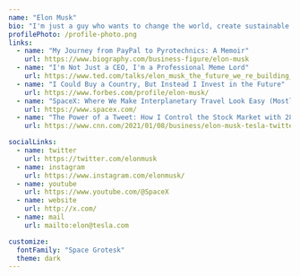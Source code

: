 ```yaml
---
name: "Elon Musk"
bio: "I'm just a guy who wants to change the world, create sustainable energy, colonize Mars, and maybe make a few memes along the way. Oh, and did I mention flamethrowers? Gotta have some fun, right?"
profilePhoto: /profile-photo.png
links:
  - name: "My Journey from PayPal to Pyrotechnics: A Memoir"
    url: https://www.biography.com/business-figure/elon-musk
  - name: "I'm Not Just a CEO, I'm a Professional Meme Lord"
    url: https://www.ted.com/talks/elon_musk_the_future_we_re_building_and_boring
  - name: "I Could Buy a Country, But Instead I Invest in the Future"
    url: https://www.forbes.com/profile/elon-musk/
  - name: "SpaceX: Where We Make Interplanetary Travel Look Easy (Mostly)"
    url: https://www.spacex.com/
  - name: "The Power of a Tweet: How I Control the Stock Market with 280 Characters or Less"
    url: https://www.cnn.com/2021/01/08/business/elon-musk-tesla-twitter-stock-price/index.html

socialLinks:
  - name: twitter
    url: https://twitter.com/elonmusk
  - name: instagram
    url: https://www.instagram.com/elonmusk/
  - name: youtube
    url: https://www.youtube.com/@SpaceX
  - name: website
    url: http://x.com/
  - name: mail
    url: mailto:elon@tesla.com

customize:
  fontFamily: "Space Grotesk"
  theme: dark
---
```


